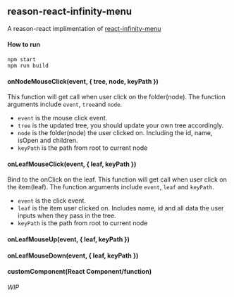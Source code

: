 ## reason-react-infinity-menu

A reason-react implimentation of [react-infinity-menu](https://github.com/socialtables/react-infinity-menu)

#### How to run

```
npm start
npm run build
```

#### onNodeMouseClick(event, { tree, node, keyPath })
This function will get call when user click on the folder(node).
The function arguments include ```event```, ```tree```and ```node```.
* ```event``` is the mouse click event.
* ```tree``` is the updated tree, you should update your own tree accordingly.
* ```node``` is the folder(node) the user clicked on. Including the id, name, isOpen and children.
* ```keyPath``` is the path from root to current node

#### onLeafMouseClick(event, { leaf, keyPath })
Bind to the onClick on the leaf.
This function will get call when user click on the item(leaf).
The function arguments include ```event```, ```leaf``` and ```keyPath```.
* ```event``` is the click event.
* ```leaf``` is the item user clicked on. Includes name, id and all data the user inputs when they pass in the tree.
* ```keyPath``` is the path from root to current node


#### onLeafMouseUp(event, { leaf, keyPath })

#### onLeafMouseDown(event, { leaf, keyPath })

#### customComponent(React Component/function)

*WIP*
